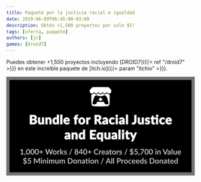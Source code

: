 ```yaml
---
title: Paquete por la justicia racial e igualdad
date: 2020-06-09T06:45:00-03:00
description: Obtén +1,500 proyectos por solo $5!
tags: [oferta, paquete]
authors: [jc]
games: [droid7]
---
```


Puedes obtener +1,500 proyectos incluyendo [DROID7]({{< ref "/droid7" >}}) en este increíble paquete de [itch.io]({{< param "itchio" >}}).

[![Bundle](bundle.png)](https://itch.io/b/520/bundle-for-racial-justice-and-equality)
